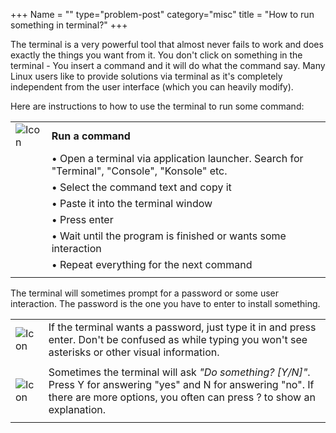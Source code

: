 +++
Name = ""
type="problem-post"
category="misc"
title = "How to run something in terminal?"
+++

The terminal is a very powerful tool that almost never fails to work and does exactly the things you want from it. You don't click on something in the terminal - You insert a command and it will do what the command say. Many Linux users like to provide solutions via terminal as it's completely independent from the user interface (which you can heavily modify).

Here are instructions to how to use the terminal to run some command:

|   |   |
|---|---|
| ![Icon](/img/actions/execute.svg) | **Run a command** |
|  | • Open a terminal via application launcher. Search for "Terminal", "Console", "Konsole" etc. |
|  | • Select the command text and copy it |
|  | • Paste it into the terminal window |
|  | • Press enter |
|  | • Wait until the program is finished or wants some interaction |
|  | • Repeat everything for the next command |
|   |   |

The terminal will sometimes prompt for a password or some user interaction. The password is the one you have to enter to install something.

|   |   |
|---|---|
| ![Icon](/img/actions/information.svg) | If the terminal wants a password, just type it in and press enter. Don't be confused as while typing you won't see asterisks or other visual information. |
|   |   |
| ![Icon](/img/actions/information.svg) | Sometimes the terminal will ask *"Do something? [Y/N]"*. Press Y for answering "yes" and N for answering "no". If there are more options, you often can press ? to show an explanation. |
|   |   |
